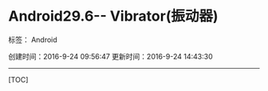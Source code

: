 ﻿# Android29.6-- Vibrator(振动器)

标签： Android

创建时间：2016-9-24 09:56:47
更新时间：2016-9-24 14:43:30

---
[TOC]


